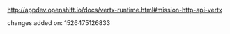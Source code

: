 http://appdev.openshift.io/docs/vertx-runtime.html#mission-http-api-vertx

 
 changes added on: 1526475126833